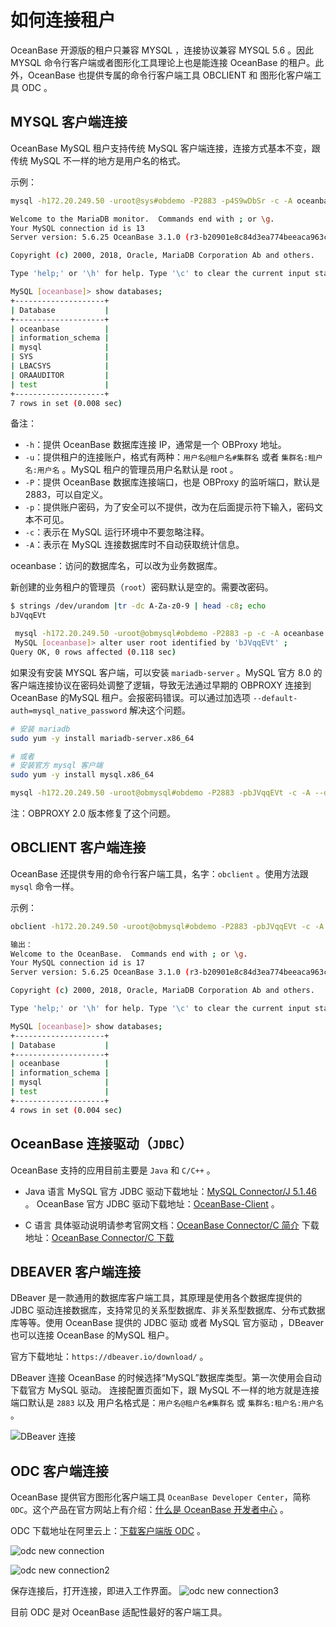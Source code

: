 # 如何连接租户

OceanBase 开源版的租户只兼容 MYSQL ，连接协议兼容 MYSQL 5.6 。因此 MYSQL 命令行客户端或者图形化工具理论上也是能连接 OceanBase 的租户。此外，OceanBase 也提供专属的命令行客户端工具 OBCLIENT 和 图形化客户端工具 ODC 。

## MYSQL 客户端连接

OceanBase MySQL 租户支持传统 MySQL 客户端连接，连接方式基本不变，跟传统 MySQL 不一样的地方是用户名的格式。

示例：

```bash
mysql -h172.20.249.50 -uroot@sys#obdemo -P2883 -p4S9wDbSr -c -A oceanbase

Welcome to the MariaDB monitor.  Commands end with ; or \g.
Your MySQL connection id is 13
Server version: 5.6.25 OceanBase 3.1.0 (r3-b20901e8c84d3ea774beeaca963c67d7802e4b4e) (Built Aug 10 2021 08:10:38)

Copyright (c) 2000, 2018, Oracle, MariaDB Corporation Ab and others.

Type 'help;' or '\h' for help. Type '\c' to clear the current input statement.

MySQL [oceanbase]> show databases;
+--------------------+
| Database           |
+--------------------+
| oceanbase          |
| information_schema |
| mysql              |
| SYS                |
| LBACSYS            |
| ORAAUDITOR         |
| test               |
+--------------------+
7 rows in set (0.008 sec)

```

备注：

+ `-h`：提供 OceanBase 数据库连接 IP，通常是一个 OBProxy 地址。
+ `-u`：提供租户的连接账户，格式有两种：`用户名@租户名#集群名` 或者 `集群名:租户名:用户名` 。MySQL 租户的管理员用户名默认是 root 。
+ `-P`：提供 OceanBase 数据库连接端口，也是 OBProxy 的监听端口，默认是2883，可以自定义。
+ `-p`：提供账户密码，为了安全可以不提供，改为在后面提示符下输入，密码文本不可见。
+ `-c`：表示在 MySQL 运行环境中不要忽略注释。
+ `-A`：表示在 MySQL 连接数据库时不自动获取统计信息。

oceanbase：访问的数据库名，可以改为业务数据库。

新创建的业务租户的管理员（`root`）密码默认是空的。需要改密码。

```bash
$ strings /dev/urandom |tr -dc A-Za-z0-9 | head -c8; echo
bJVqqEVt

 mysql -h172.20.249.50 -uroot@obmysql#obdemo -P2883 -p -c -A oceanbase 
 MySQL [oceanbase]> alter user root identified by 'bJVqqEVt' ;
Query OK, 0 rows affected (0.118 sec)

```

如果没有安装 MYSQL 客户端，可以安装 `mariadb-server` 。MySQL 官方 8.0 的客户端连接协议在密码处调整了逻辑，导致无法通过早期的 OBPROXY 连接到 OceanBase 的MySQL 租户。会报密码错误。可以通过加选项 `--default-auth=mysql_native_password` 解决这个问题。

```bash
# 安装 mariadb 
sudo yum -y install mariadb-server.x86_64

# 或者 
# 安装官方 mysql 客户端
sudo yum -y install mysql.x86_64

mysql -h172.20.249.50 -uroot@obmysql#obdemo -P2883 -pbJVqqEVt -c -A --default-auth=mysql_native_password  oceanbase

```

注：OBPROXY 2.0 版本修复了这个问题。

## OBCLIENT 客户端连接

OceanBase 还提供专用的命令行客户端工具，名字：`obclient` 。使用方法跟 `mysql` 命令一样。

示例：

```bash
obclient -h172.20.249.50 -uroot@obmysql#obdemo -P2883 -pbJVqqEVt -c -A oceanbase

输出：
Welcome to the OceanBase.  Commands end with ; or \g.
Your MySQL connection id is 17
Server version: 5.6.25 OceanBase 3.1.0 (r3-b20901e8c84d3ea774beeaca963c67d7802e4b4e) (Built Aug 10 2021 08:10:38)

Copyright (c) 2000, 2018, Oracle, MariaDB Corporation Ab and others.

Type 'help;' or '\h' for help. Type '\c' to clear the current input statement.

MySQL [oceanbase]> show databases;
+--------------------+
| Database           |
+--------------------+
| oceanbase          |
| information_schema |
| mysql              |
| test               |
+--------------------+
4 rows in set (0.004 sec)
```

## OceanBase 连接驱动（`JDBC`）

OceanBase 支持的应用目前主要是 `Java` 和 `C/C++` 。

+ Java 语言
MySQL 官方 JDBC 驱动下载地址：[MySQL Connector/J 5.1.46](https://downloads.mysql.com/archives/c-j/)  。
OceanBase 官方 JDBC 驱动下载地址：[OceanBase-Client](https://help.aliyun.com/document_detail/212815.html) 。

+ C 语言
具体驱动说明请参考官网文档：[OceanBase Connector/C 简介](https://open.oceanbase.com/docs/connector-c/connector-c/V2.0.0/introduction-to-oceanbase-connector-c)
下载地址：[OceanBase Connector/C 下载](https://github.com/oceanbase/obconnector-c)

## DBEAVER 客户端连接

DBeaver 是一款通用的数据库客户端工具，其原理是使用各个数据库提供的 JDBC 驱动连接数据库，支持常见的关系型数据库、非关系型数据库、分布式数据库等等。使用 OceanBase 提供的 JDBC 驱动 或者 MySQL 官方驱动 ，DBeaver 也可以连接 OceanBase 的MySQL 租户。

官方下载地址：`https://dbeaver.io/download/` 。

DBeaver 连接 OceanBase 的时候选择“MySQL”数据库类型。第一次使用会自动下载官方 MySQL 驱动。
连接配置页面如下，跟 MySQL 不一样的地方就是连接端口默认是 `2883` 以及 用户名格式是：`用户名@租户名#集群名` 或 `集群名:租户名:用户名` 。

![DBeaver 连接](https://cdn.nlark.com/yuque/0/2021/jpeg/383093/1638764313065-8aecc5eb-cf65-4b1b-9a50-f3a188c7925f.jpeg)

## ODC 客户端连接

OceanBase 提供官方图形化客户端工具 `OceanBase Developer Center`，简称 `ODC`。这个产品在官方网站上有介绍：[什么是 OceanBase 开发者中心](https://www.oceanbase.com/docs/oceanbase-developer-center/odc/V3.1.0/what-is-oceanbase-developer-center) 。

ODC 下载地址在阿里云上：[下载客户端版 ODC](https://help.aliyun.com/document_detail/212816.html?spm=a2c4g.11186623.6.848.2cb5535fzdJK9X) 。

![odc new connection](https://cdn.nlark.com/yuque/0/2021/jpeg/383093/1638762959694-eb3aa0ea-4a6a-4c2a-a4d9-d1ddda8cdcb2.jpeg)

![odc new connection2](https://cdn.nlark.com/yuque/0/2021/jpeg/383093/1638762959694-eb3aa0ea-4a6a-4c2a-a4d9-d1ddda8cdcb2.jpeg)

保存连接后，打开连接，即进入工作界面。
![odc new connection3](https://cdn.nlark.com/yuque/0/2021/jpeg/383093/1638762959731-d5853a7c-9714-4bd7-a092-0c7d65f0215f.jpeg)

目前 ODC 是对 OceanBase 适配性最好的客户端工具。
